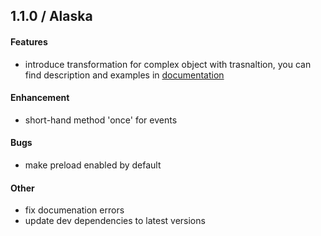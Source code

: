 ## 1.1.0 / Alaska

#### Features
- introduce transformation for complex object with trasnaltion, you can find description
and examples in [documentation](http://accetone.github.io/mutant-ng-translate-docs/)

#### Enhancement
- short-hand method 'once' for events

#### Bugs
- make preload enabled by default

#### Other
- fix documenation errors
- update dev dependencies to latest versions